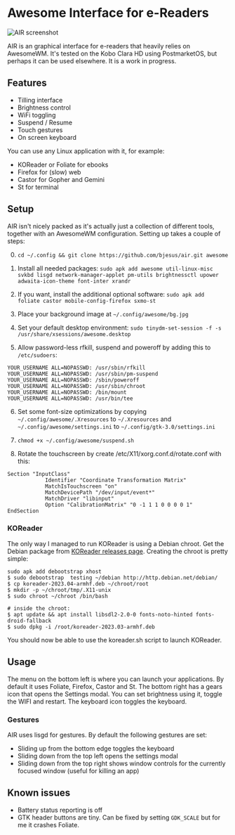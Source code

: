 # Awesome Interface for e-Readers

![AIR screenshot](https://user-images.githubusercontent.com/55081/172224765-9f0efab0-f555-45b5-a053-186d2300373a.png)

AIR is an graphical interface for e-readers that heavily relies on AwesomeWM. It's tested on the Kobo Clara HD using PostmarketOS, but perhaps it can be used elsewhere. It is a work in progress.

## Features
- Tilling interface
- Brightness control
- WiFi toggling
- Suspend / Resume
- Touch gestures
- On screen keyboard

You can use any Linux application with it, for example:
- KOReader or Foliate for ebooks
- Firefox for (slow) web
- Castor for Gopher and Gemini
- St for terminal

## Setup

AIR isn't nicely packed as it's actually just a collection of different tools, together with an AwesomeWM configuration. Setting up takes a couple of steps:

0. `cd ~/.config && git clone https://github.com/bjesus/air.git awesome`

1. Install all needed packages: `sudo apk add awesome util-linux-misc svkbd lisgd network-manager-applet pm-utils brightnessctl upower adwaita-icon-theme font-inter xrandr`

2. If you want, install the additional optional software: `sudo apk add foliate castor mobile-config-firefox sxmo-st`

3. Place your background image at `~/.config/awesome/bg.jpg`

4. Set your default desktop environment: `sudo tinydm-set-session -f -s /usr/share/xsessions/awesome.desktop`

5. Allow password-less rfkill, suspend and poweroff by adding this to `/etc/sudoers`:
```
YOUR_USERNAME ALL=NOPASSWD: /usr/sbin/rfkill
YOUR_USERNAME ALL=NOPASSWD: /usr/sbin/pm-suspend
YOUR_USERNAME ALL=NOPASSWD: /sbin/poweroff
YOUR_USERNAME ALL=NOPASSWD: /usr/sbin/chroot
YOUR_USERNAME ALL=NOPASSWD: /bin/mount
YOUR_USERNAME ALL=NOPASSWD: /usr/bin/tee
```

6. Set some font-size optimizations by copying `~/.config/awesome/.Xresources` to `~/.Xresources` and `~/.config/awesome/settings.ini` to `~/.config/gtk-3.0/settings.ini`

7. `chmod +x ~/.config/awesome/suspend.sh`

8. Rotate the touchscreen by create /etc/X11/xorg.conf.d/rotate.conf with this:
```
Section "InputClass"
            Identifier "Coordinate Transformation Matrix"
            MatchIsTouchscreen "on"
            MatchDevicePath "/dev/input/event*"
            MatchDriver "libinput"
            Option "CalibrationMatrix" "0 -1 1 1 0 0 0 0 1"
EndSection
```

### KOReader

The only way I managed to run KOReader is using a Debian chroot. Get the Debian package from [KOReader releases page](https://github.com/koreader/koreader/releases). Creating the chroot is pretty simple:

```
sudo apk add debootstrap xhost
$ sudo debootstrap  testing ~/debian http://http.debian.net/debian/
$ cp koreader-2023.04-armhf.deb ~/chroot/root 
$ mkdir -p ~/chroot/tmp/.X11-unix
$ sudo chroot ~/chroot /bin/bash

# inside the chroot:
$ apt update && apt install libsdl2-2.0-0 fonts-noto-hinted fonts-droid-fallback 
$ sudo dpkg -i /root/koreader-2023.03-armhf.deb
```

You should now be able to use the koreader.sh script to launch KOReader.

## Usage

The menu on the bottom left is where you can launch your applications. By default it uses Foliate, Firefox, Castor and St. The bottom right has a gears icon that opens the Settings modal. You can set brightness using it, toggle the WIFI and restart. The keyboard icon toggles the keyboard.

### Gestures

AIR uses lisgd for gestures. By default the following gestures are set:
- Sliding up from the bottom edge toggles the keyboard
- Sliding down from the top left opens the settings modal
- Sliding down from the top right shows window controls for the currently focused window (useful for killing an app)

## Known issues
- Battery status reporting is off
- GTK header buttons are tiny. Can be fixed by setting `GDK_SCALE` but for me it crashes Foliate.


